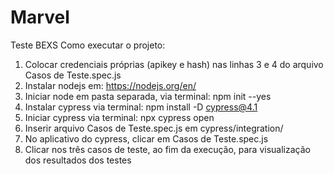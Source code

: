 # Marvel
Teste BEXS
Como executar o projeto:
1. Colocar credenciais próprias (apikey e hash) nas linhas 3 e 4 do arquivo Casos de Teste.spec.js
2. Instalar nodejs em: https://nodejs.org/en/
3. Iniciar node em pasta separada, via terminal: npm init --yes
4. Instalar cypress via terminal: npm install -D cypress@4.1
5. Iniciar cypress via terminal: npx cypress open
6. Inserir arquivo Casos de Teste.spec.js em cypress/integration/
7. No aplicativo do cypress, clicar em Casos de Teste.spec.js
8. Clicar nos três casos de teste, ao fim da execução, para visualização dos resultados dos testes
